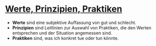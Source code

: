 # [Werte, Prinzipien, Praktiken](http://www.pragmatic-teams.de/agiler-spickzettel-1-werte-prinzipien-praktiken)
* __Werte__ sind eine subjektive Auffassung von gut und schlecht.  
* __Prinzipien__ sind Leitlinien zur Auswahl von Praktiken, die den Werten entsprechen und der Situation angemessen sind.
* __Praktiken__ sind, was ich konkret tue oder tun könnte.
